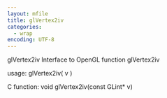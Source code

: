 ```yaml
---
layout: mfile
title: glVertex2iv
categories:
  - wrap
encoding: UTF-8
---
```


glVertex2iv  Interface to OpenGL function glVertex2iv

usage:  glVertex2iv( v )

C function:  void glVertex2iv(const GLint\* v)